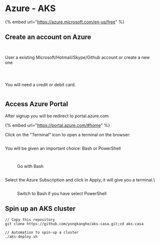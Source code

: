 # Azure - AKS

{% embed url="https://azure.microsoft.com/en-us/free" %}

## Create an account on Azure

<figure><img src="../.gitbook/assets/image (1) (1) (1).png" alt=""><figcaption></figcaption></figure>

<figure><img src="../.gitbook/assets/image (1) (1) (1) (1).png" alt=""><figcaption></figcaption></figure>

User a existing Microsoft/Hotmail/Skype/Github account or create a new one

<figure><img src="../.gitbook/assets/image (2) (1).png" alt=""><figcaption></figcaption></figure>

<figure><img src="../.gitbook/assets/image (3) (1).png" alt=""><figcaption></figcaption></figure>

<figure><img src="../.gitbook/assets/image (4) (1).png" alt=""><figcaption></figcaption></figure>

You will need a credit or debit card.

<figure><img src="../.gitbook/assets/image (5) (1).png" alt=""><figcaption></figcaption></figure>

## Access Azure Portal

After signup you will be redirect to portal.azure.com

{% embed url="https://portal.azure.com/#home" %}

Click on the "Terminal" icon to open a terminal on the browser:

<figure><img src="../.gitbook/assets/image (7) (1).png" alt=""><figcaption></figcaption></figure>

You will be given an important choice: Bash or PowerShell

<figure><img src="../.gitbook/assets/image (11) (1).png" alt=""><figcaption></figcaption></figure>

<figure><img src="../.gitbook/assets/image (10) (1).png" alt=""><figcaption><p>Go with Bash</p></figcaption></figure>

<figure><img src="../.gitbook/assets/image (12) (1).png" alt=""><figcaption></figcaption></figure>

Select the Azure Subscription and click in Apply, it will give you a terminal.\


<figure><img src="../.gitbook/assets/image (13) (1).png" alt=""><figcaption><p>Switch to Bash if you have select PowerShell</p></figcaption></figure>

## Spin up an AKS cluster

```
// Copy this repository
git clone https://github.com/yongkanghe/aks-casa.git;cd aks-casa
```

```
// Automation to spin-up a cluster
./aks-deploy.sh
```

<figure><img src="../.gitbook/assets/image (14) (1).png" alt=""><figcaption></figcaption></figure>

<figure><img src="../.gitbook/assets/image (15) (1).png" alt=""><figcaption></figcaption></figure>



